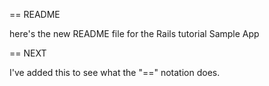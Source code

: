 == README

here's the new README file for the Rails tutorial Sample App

== NEXT

I've added this to see what the "==" notation does.